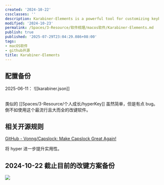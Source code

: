 ```yaml
---
created: '2024-10-22'
cssclasses: ''
description: Karabiner-Elements is a powerful tool for customizing keyboards on macOS
modified: '2024-10-23'
permalink: /Spaces/3-Resource/软件梳理/macos软件/Karabiner-Elements.md
publish: true
published: '2025-07-29T23:04:29.086+08:00'
tags:
- macOS软件
- github开源
title: Karabiner-Elements
---
```

## 配置备份

2025-06-11：
![[karabiner.json]]
##

类似的 [[Spaces/3-Resource/个人成长/hyperKey]] 虽然简单，但是有点 bug。倒不如使用这个最流行且大而全的改键软件。

## 相关开源规则

[GitHub - Vonng/Capslock: Make Capslock Great Again!](https://github.com/Vonng/Capslock/tree/master)

将 hyper 进一步提升实用性。

## 2024-10-22 截止目前的改键方案备份

![](https://pub-pic.oldwinter.top/2024/10/3261f655ee8aed83400c496566c514fe.png)